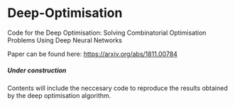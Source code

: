 # Deep-Optimisation
Code for the Deep Optimisation: Solving Combinatorial Optimisation Problems Using Deep Neural Networks

Paper can be found here: https://arxiv.org/abs/1811.00784

##### Under construction ######

Contents will include the neccesary code to reproduce the results obtained by the deep optimisation algorithm.


